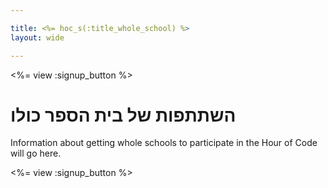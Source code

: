 ```yaml
---

title: <%= hoc_s(:title_whole_school) %>
layout: wide

---
```


<%= view :signup_button %>

# השתתפות של בית הספר כולו

Information about getting whole schools to participate in the Hour of Code will go here.

<%= view :signup_button %>